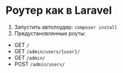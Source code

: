 # Роутер как в Laravel

1. Запустить автолоудер: `composer install`
2. Предустановленные роуты:
  - GET `/`
  - GET `/admin/users/{user}/`
  - GET `/admin/`
  - POST `/admin/users/`
